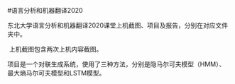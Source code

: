 #语言分析和机器翻译2020

​	东北大学语言分析和机器翻译2020课堂上机截图、项目及报告，分别在对应文件夹中。

​	上机截图包含两次上机内容截图。

​	项目是一个对联生成系统，使用了三种方法，分别是隐马尔可夫模型（HMM）、最大熵马尔可夫模型和LSTM模型。




